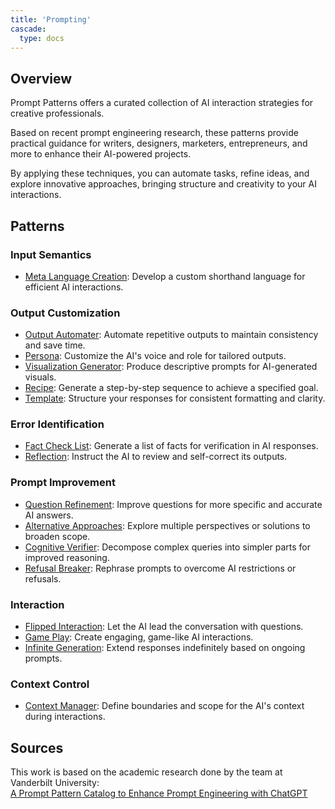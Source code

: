 ```yaml
---
title: 'Prompting'
cascade:
  type: docs
---
```


## Overview

Prompt Patterns offers a curated collection of AI interaction strategies for creative professionals. 

Based on recent prompt engineering research, these patterns provide practical guidance for writers, designers, marketers, entrepreneurs, and more to enhance their AI-powered projects. 

By applying these techniques, you can automate tasks, refine ideas, and explore innovative approaches, bringing structure and creativity to your AI interactions.

## Patterns

### Input Semantics
- [Meta Language Creation](meta-language-creation): Develop a custom shorthand language for efficient AI interactions.

### Output Customization
- [Output Automater](output-automator): Automate repetitive outputs to maintain consistency and save time.
- [Persona](persona): Customize the AI's voice and role for tailored outputs.
- [Visualization Generator](visualization-generator): Produce descriptive prompts for AI-generated visuals.
- [Recipe](recipe): Generate a step-by-step sequence to achieve a specified goal.
- [Template](template): Structure your responses for consistent formatting and clarity.

### Error Identification
- [Fact Check List](fact-check-list): Generate a list of facts for verification in AI responses.
- [Reflection](reflection): Instruct the AI to review and self-correct its outputs.

### Prompt Improvement
- [Question Refinement](question-refinement): Improve questions for more specific and accurate AI answers.
- [Alternative Approaches](alternative-approaches): Explore multiple perspectives or solutions to broaden scope.
- [Cognitive Verifier](cognitive-verifier): Decompose complex queries into simpler parts for improved reasoning.
- [Refusal Breaker](refusal-breaker): Rephrase prompts to overcome AI restrictions or refusals.

### Interaction
- [Flipped Interaction](flipped-interaction): Let the AI lead the conversation with questions.
- [Game Play](game-play): Create engaging, game-like AI interactions.
- [Infinite Generation](infinite-generation): Extend responses indefinitely based on ongoing prompts.

### Context Control
- [Context Manager](context-manager): Define boundaries and scope for the AI's context during interactions.

## Sources

This work is based on the academic research done by the team at Vanderbilt University:  
[A Prompt Pattern Catalog to Enhance Prompt Engineering with ChatGPT](https://arxiv.org/abs/2302.11382)
